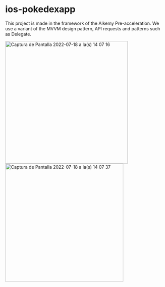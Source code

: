 # ios-pokedexapp
This project is made in the framework of the Alkemy Pre-acceleration. We use a variant of the MVVM design pattern, API requests and patterns such as Delegate. 

<img width="388" alt="Captura de Pantalla 2022-07-18 a la(s) 14 07 16" src="https://user-images.githubusercontent.com/69287467/179565047-7a9a22b6-26ce-4282-a3be-71fe2726441b.png">


<img width="374" alt="Captura de Pantalla 2022-07-18 a la(s) 14 07 37" src="https://user-images.githubusercontent.com/69287467/179565104-ed3c11c0-bc14-42fd-90be-ae451d1228bb.png">
